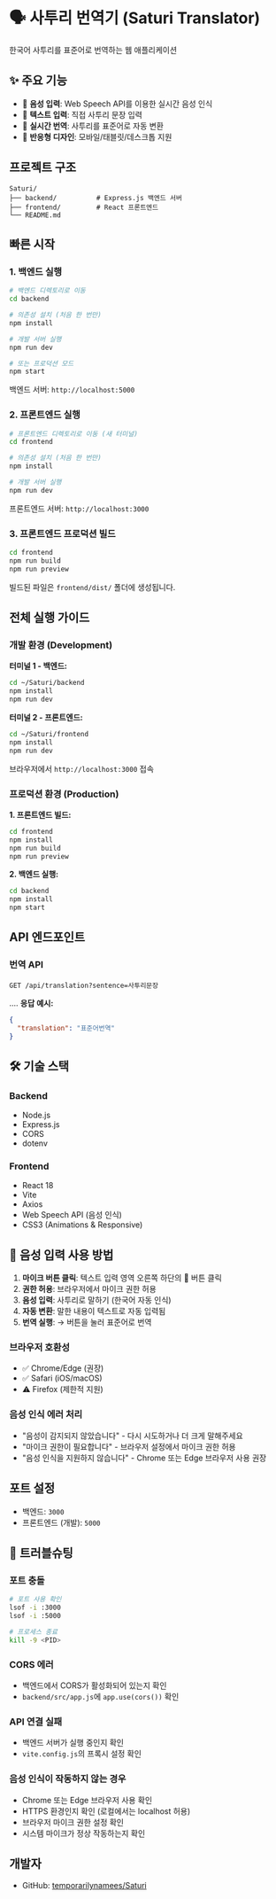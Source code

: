 # 🗣️ 사투리 번역기 (Saturi Translator)

한국어 사투리를 표준어로 번역하는 웹 애플리케이션

## ✨ 주요 기능

- 🎤 **음성 입력**: Web Speech API를 이용한 실시간 음성 인식
- 💬 **텍스트 입력**: 직접 사투리 문장 입력
- 🔄 **실시간 번역**: 사투리를 표준어로 자동 변환
- 📱 **반응형 디자인**: 모바일/태블릿/데스크톱 지원

## 프로젝트 구조

```
Saturi/
├── backend/          # Express.js 백엔드 서버
├── frontend/         # React 프론트엔드
└── README.md
```

## 빠른 시작

### 1. 백엔드 실행

```bash
# 백엔드 디렉토리로 이동
cd backend

# 의존성 설치 (처음 한 번만)
npm install

# 개발 서버 실행
npm run dev

# 또는 프로덕션 모드
npm start
```

백엔드 서버: `http://localhost:5000`

### 2. 프론트엔드 실행

```bash
# 프론트엔드 디렉토리로 이동 (새 터미널)
cd frontend

# 의존성 설치 (처음 한 번만)
npm install

# 개발 서버 실행
npm run dev
```

프론트엔드 서버: `http://localhost:3000`

### 3. 프론트엔드 프로덕션 빌드

```bash
cd frontend
npm run build
npm run preview
```

빌드된 파일은 `frontend/dist/` 폴더에 생성됩니다.

## 전체 실행 가이드

### 개발 환경 (Development)

**터미널 1 - 백엔드:**
```bash
cd ~/Saturi/backend
npm install
npm run dev
```

**터미널 2 - 프론트엔드:**
```bash
cd ~/Saturi/frontend
npm install
npm run dev
```

브라우저에서 `http://localhost:3000` 접속

### 프로덕션 환경 (Production)

**1. 프론트엔드 빌드:**
```bash
cd frontend
npm install
npm run build
npm run preview
```

**2. 백엔드 실행:**
```bash
cd backend
npm install
npm start
```
## API 엔드포인트

### 번역 API
```
GET /api/translation?sentence=사투리문장
```
....
**응답 예시:**
```json
{
  "translation": "표준어번역"
}
```

## 🛠️ 기술 스택

### Backend
- Node.js
- Express.js
- CORS
- dotenv

### Frontend
- React 18
- Vite
- Axios
- Web Speech API (음성 인식)
- CSS3 (Animations & Responsive)

## 🎤 음성 입력 사용 방법

1. **마이크 버튼 클릭**: 텍스트 입력 영역 오른쪽 하단의 🎤 버튼 클릭
2. **권한 허용**: 브라우저에서 마이크 권한 허용
3. **음성 입력**: 사투리로 말하기 (한국어 자동 인식)
4. **자동 변환**: 말한 내용이 텍스트로 자동 입력됨
5. **번역 실행**: → 버튼을 눌러 표준어로 번역

### 브라우저 호환성
- ✅ Chrome/Edge (권장)
- ✅ Safari (iOS/macOS)
- ⚠️ Firefox (제한적 지원)

### 음성 인식 에러 처리
- "음성이 감지되지 않았습니다" - 다시 시도하거나 더 크게 말해주세요
- "마이크 권한이 필요합니다" - 브라우저 설정에서 마이크 권한 허용
- "음성 인식을 지원하지 않습니다" - Chrome 또는 Edge 브라우저 사용 권장

## 포트 설정

- 백엔드: `3000`
- 프론트엔드 (개발): `5000`

## 🐛 트러블슈팅

### 포트 충돌
```bash
# 포트 사용 확인
lsof -i :3000
lsof -i :5000

# 프로세스 종료
kill -9 <PID>
```

### CORS 에러
- 백엔드에서 CORS가 활성화되어 있는지 확인
- `backend/src/app.js`에 `app.use(cors())` 확인

### API 연결 실패
- 백엔드 서버가 실행 중인지 확인
- `vite.config.js`의 프록시 설정 확인

### 음성 인식이 작동하지 않는 경우
- Chrome 또는 Edge 브라우저 사용 확인
- HTTPS 환경인지 확인 (로컬에서는 localhost 허용)
- 브라우저 마이크 권한 설정 확인
- 시스템 마이크가 정상 작동하는지 확인

## 개발자

- GitHub: [temporarilynamees/Saturi](https://github.com/temporarilynamees/Saturi)